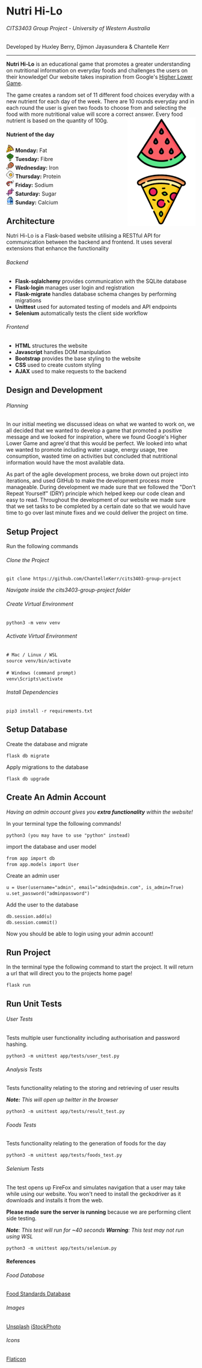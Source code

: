# Nutri Hi-Lo
###### CITS3403 Group Project - University of Western Australia

Developed by Huxley Berry, Djimon Jayasundera & Chantelle Kerr

---

**Nutri Hi-Lo** is an educational game that promotes a greater understanding on nutritional information on everyday foods and challenges the users on their knowledge! Our website takes inspiration from Google's [Higher Lower Game](http://www.higherlowergame.com/).

The game creates a random set of 11 different food choices everyday with a new nutrient for each day of the week. There are 10 rounds everyday and in each round the user is given two foods to choose from and selecting the food with more nutritional value will score a correct answer. Every food nutrient is based on the quantity of 100g.
<img align="right" src="app/static/images/logo.png">

#### Nutrient of the day

<img src="app/static/images/fat.png" height=20 width=20>&nbsp;**Monday:** Fat  
<img src="app/static/images/fibre.png" height=20 width=20>&nbsp;**Tuesday:** Fibre  
<img src="app/static/images/iron.png" height=20 width=20>&nbsp;**Wednesday:** Iron  
<img src="app/static/images/protein.png" height=20 width=20>&nbsp;**Thursday:** Protein  
<img src="app/static/images/sodium.png" height=20 width=20>&nbsp;**Friday:** Sodium  
<img src="app/static/images/sugar.png" height=20 width=20>&nbsp;**Saturday:** Sugar  
<img src="app/static/images/calcium.png" height=20 width=20>&nbsp;**Sunday:** Calcium  


## Architecture

Nutri Hi-Lo is a Flask-based website utilising a RESTful API for communication between the backend and frontend. It uses several extensions that enhance the functionality

###### Backend
- **Flask-sqlalchemy** provides communication with the SQLite database
- **Flask-login** manages user login and registration
- **Flask-migrate** handles database schema changes by performing migrations 
- **Unittest** used for automated testing of models and API endpoints
- **Selenium** automatically tests the client side workflow

###### Frontend
- **HTML** structures the website
- **Javascript** handles DOM manipulation
- **Bootstrap** provides the base styling to the website
- **CSS** used to create custom styling 
- **AJAX** used to make requests to the backend

## Design and Development
###### Planning
In our initial meeting we discussed ideas on what we wanted to work on, we all decided that we wanted to develop a game that promoted a positive message and we looked for inspiration, where we found Google's Higher Lower Game and agree'd that this would be perfect. We looked into what we wanted to promote including water usage, energy usage, tree consumption, wasted time on activities but concluded that nutritional information would have the most available data. 

As part of the agile development process, we broke down out project into iterations, and used GitHub to make the development process more manageable. During development we made sure that we followed the "Don't Repeat Yourself" (DRY) principle which helped keep our code clean and easy to read. Throughout the development of our website we made sure that we set tasks to be completed by a certain date so that we would have time to go over last minute fixes and we could deliver the project on time. 



## Setup Project

Run the following commands
###### Clone the Project
```
git clone https://github.com/ChantelleKerr/cits3403-group-project
```
*Navigate inside the cits3403-group-project folder*
###### Create Virtual Environment
```
python3 -m venv venv
```
###### Activate Virtual Environment
```
# Mac / Linux / WSL
source venv/bin/activate

# Windows (command prompt)
venv\Scripts\activate
```
###### Install Dependencies
```
pip3 install -r requirements.txt
```
## Setup Database
Create the database and migrate

```
flask db migrate
```
Apply migrations to the database
```
flask db upgrade
```

## Create An Admin Account
*Having an admin account gives you **extra functionality** within the website!*

In your terminal type the following commands!
```
python3 (you may have to use "python" instead)
```
import the database and user model
```
from app import db
from app.models import User
```
Create an admin user
```
u = User(username="admin", email="admin@admin.com", is_admin=True)
u.set_password("adminpassword")
```
Add the user to the database
```
db.session.add(u)
db.session.commit()
```

Now you should be able to login using your admin account!

## Run Project
In the terminal type the following command to start the project. It will return a url that will direct you to the projects home page!
```
flask run
```

## Run Unit Tests
###### User Tests
Tests multiple user functionality including authorisation and password hashing.
```
python3 -m unittest app/tests/user_test.py
```
###### Analysis Tests
Tests functionality relating to the storing and retrieving of user results  

***Note:** This will open up twitter in the browser*
```
python3 -m unittest app/tests/result_test.py
```
###### Foods Tests
Tests functionality relating to the generation of foods for the day
```
python3 -m unittest app/tests/foods_test.py
```
###### Selenium Tests
The test opens up FireFox and simulates navigation that a user may take while using our website. You won't need to install the geckodriver as it downloads and installs it from the web.

**Please made sure the server is running** because we are performing client side testing.  

***Note**: This test will run for ~40 seconds*
***Warning**: This test may not run using WSL*
```
python3 -m unittest app/tests/selenium.py
```

#### References
###### Food Database
[Food Standards Database](https://www.foodstandards.gov.au/science/monitoringnutrients/afcd/Pages/foodsearch.aspx)

###### Images
[Unsplash](https://unsplash.com/)
[iStockPhoto](https://www.istockphoto.com/)
###### Icons
[Flaticon](https://www.flaticon.com/)